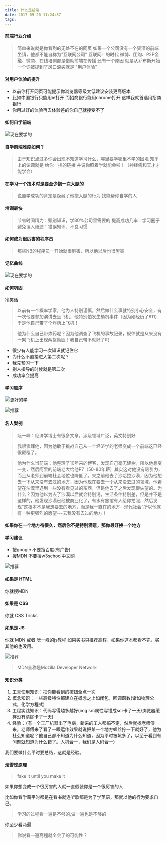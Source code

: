 ```yaml
---
title: 什么是前端
date: 2017-09-20 11:24:57
tags:
---
```


#### 前端行业介绍
> 简单来说就是你看到的无处不在的网页
> 如果一个公司没有一个资深的前端坐镇，他都不能自称为"互联网公司"
> 互联网+ 的时代 微博、团购、P2P金融、微商、在线培训都是借助前端在传播
> 还有一个原因 就是从乔布斯开始一个词被提到了风口浪尖就是 "用户体验"
#### 对用户体验的提升 
- 以前你打开网页可能提示你浏览器等级太低建议安装更高版本
- 比如中国银行只能用ie打开 而招商银行能用chrome打开 这样我就首选用招商银行
- 你用过好的体验再去体验差的你自己就接受不了

#### 如何自学前端
![现在要学的](https://sltrust.github.io/note/img/note001_1.png)

#### 自学前端难度如何？
> 由于知识点过多你会出现不知道学习什么，哪里要学哪里不学的困境
> 知乎上的论调就是  给你一排的链接 并说你照着学就能会啦！（神经病和天才才能学会）
#### 在学习一个技术时是要至少抱一次大腿的
> 说自学成功的肯定是隐藏了他抱大腿的行为
> 找能帮你自学的人
#### 培训最快
> 节省时间精力：甄别知识，学80%公司里需要的
> 提高成功几率：学习圈子
> 避免误入歧途：错误知识、不良习惯

#### 如何成为很厉害的程序员
> 那些NB的程序员一开始就很厉害，所以他以后也很厉害

#### 记忆曲线

![现在要学的](https://sltrust.github.io/note/img/note001_2.png)

#### 如何巩固

冷笑话

> 以前有一个概率学家，他为人特别谨慎，然后做什么事就特别小心安全，有一次他要参加演讲去坐飞机，他特别怕发生劫机事件（因为刚经历了911）于是他自己带了个炸药上飞机！

>他为什么自己带炸药呢？因为他调查了飞机的事故记录，规律就是从来没有一架飞机上出现两拨劫匪！我自己带不就好了吗

- 很少有人能学习一次知识就记住它
- 为什么不直接进入第二次呢？
- 我先预习一下
- 别人指导的时候就是第二次
- 成功率会提高

#### 学习顺序

![更好的学](https://sltrust.github.io/note/img/note001_3.png)

![推荐](https://sltrust.github.io/note/img/note001_4.png)

#### 名人案例

> 阮一峰：经济学博士有很多文章，涉及领域广泛，英文特别好

> 我很崇拜他，因为他敢于挑战自己从一个经济学的老师变成一个前端这已经很颠覆了。

> 他为什么当前端：他整理了10年来的博客，发现自己毫无建树，所以他想变一变，然后阿里的前端老大给他P7（50-80年薪）其实这对他没有吸引力，而且从老师到前端社会地位也降低了。来之前他去了沙哈拉沙漠，因为他想去一下从来没有去过的地方，因为他现在要去一个从来没去过的领域，他希望在沙漠里遇到一些没有看见过的东西，但是他去了之后发现很失望的。为什么？因为他以为去了沙漠以后就会特别渴，生活条件特别差，但是并不是这样的，他发现沙漠已经被商业化了，有水有旅馆有人给你拍照，然后发现“这根本不是我想要去的地方，而是我一直在的地方--现代社会”所以他就有一种更强烈的愿望---去我没有去过的地方！

#### 如果你在一个地方待很久，然后你不是特别满意，那你最好换一个地方

#### 学习建议

- 搜google 不要搜百度(有广告)
- 搜MDN 不要搜w3school中文网


![推荐](https://sltrust.github.io/note/img/note001_5.png)

#### 如果是 HTML

你就搜MDN

#### 如果是 CSS

你就 CSS Tricks

#### 如果是 JS

你就 MDN 或者 阮一峰的js教程 如果买书只推荐高程，如果你这本都看不完，买其他的也没用。

![推荐](https://sltrust.github.io/note/img/note001_6.png)



> MDN全称是Mozilla Developer Network

#### 知识分类

1. 工具使用知识：把你能看到的按钮全点一次
2. 概念知识：一些高级特性都建立在概念之上如闭包，回调函数(诸如物理公式，化学方程式)
3. 工程实践知识：代码写得越多越好(img src属性写错成scr卡了一天/浏览器缓存没有清除卡了一天)
4. 经验：（有一个工厂机器出了毛病，新来的工人都搞不定，然后就找老师傅来，老师傅来了看了一眼运作效果就说把某一个地方螺丝拧一下就好了，他为社么知道呢？他自己都不知道为什么知道，因为平时被坑多了，以至于看到有问题就知道为什么错了。人机合一，我们是人码合一）

我们要做什么平时要总结，这就是经验。

#### 滚雪球原理

> fake it until you make it 

如果你想变成一个很厉害的人就一直假装你是一个很厉害的人

比如你看学霸平时都是在看书就连听歌都是为了学英语，那就以他的行为要求自己。

> 学习的过程看一遍是不够的,做一遍也是不够的

你至少看两遍

> 你说看一遍高程就全会了的可能性？



